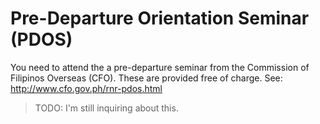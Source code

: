 # Pre-Departure Orientation Seminar (PDOS)

You need to attend the a pre-departure seminar from the Commission of Filipinos Overseas (CFO). These are provided free of charge. See: <http://www.cfo.gov.ph/rnr-pdos.html>

> TODO: I'm still inquiring about this.

<br>
